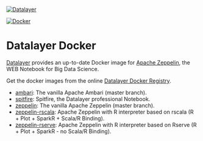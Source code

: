 [![Datalayer](http://platform.datalayer.io/ext/images/logo_horizontal_072ppi.png)](http://datalayer.io)

[![Docker](http://platform.datalayer.io/ext/images/docker-logo-small.png)](https://www.docker.com/)

# Datalayer Docker

[Datalayer](http://datalayer.io) provides an up-to-date Docker image for [Apache Zeppelin](http://zeppelin.incubator.apache.org), the WEB Notebook for Big Data Science.

Get the docker images from the online [Datalayer Docker Registry](https://hub.docker.com/u/datalayer).

+ [ambari](https://hub.docker.com/r/datalayer/ambari): The vanilla Apache Ambari (master branch).
+ [spitfire](https://hub.docker.com/r/datalayer/spitfire): Spitfire, the Datalayer professional Notebook.
+ [zeppelin](https://hub.docker.com/r/datalayer/zeppelin): The vanilla Apache Zeppelin (master branch).
+ [zeppelin-rscala](https://hub.docker.com/r/datalayer/zeppelin-rscala): Apache Zeppelin with R interpreter based on rscala (R + Plot + SparkR + Scala/R Binding).
+ [zeppelin-rserve](https://hub.docker.com/r/datalayer/zeppelin-rserve): Apache Zeppelin with R interpreter based on Rserve (R + Plot + SparkR - no Scala/R Binding).
